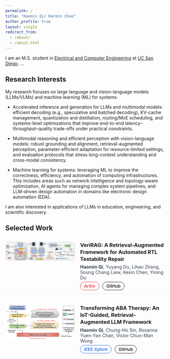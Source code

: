 ```yaml
---
permalink: /
title: "Haomin Qi/ Harmin Chee"
author_profile: true
layout: single
redirect_from:
  - /about/
  - /about.html
---
```


<!-- Page-local styles -->
<style>
/* 链接无下划线，蓝色 */
.page__content a { text-decoration: none !important; }
.page__content a { color: #2563eb !important; }
.page__content a:hover { color: #1d4ed8 !important; }
@media (prefers-color-scheme: dark){
  .page__content a { color: #93c5fd !important; }
  .page__content a:hover { color: #bfdbfe !important; }
}

/* Selected Work */
.work-list { display: flex; flex-direction: column; gap: 1.25rem; margin-top: .75rem; }
.work-item  { display: flex; gap: 1rem; align-items: flex-start; padding: .75rem 0; border-bottom: 1px solid rgba(0,0,0,.08); }
.work-item:last-child { border-bottom: none; }
.work-thumb { width: 220px; max-width: 40vw; border-radius: .5rem; overflow: hidden; flex-shrink: 0; }
.work-thumb img { width: 100%; height: auto; display: block; }
.work-meta h3 { margin: 0 0 .35rem 0; line-height: 1.35; font-weight: 700; }
.work-authors { margin: 0 0 .3rem 0; font-size: 0.9rem; color: #374151; }
@media (prefers-color-scheme: dark){
  .work-authors { color: #d1d5db; }
  .work-venue { color: #cbd5e1; }
}

/* 通用按钮基础 */
.work-actions .btn { margin-right: .4rem; border-radius: 9999px; padding: .25rem .7rem; font-size: .85rem; text-decoration: none; font-weight: 500; display:inline-block; }
.work-actions .btn:last-child { margin-right: 0; }

/* 自定义按钮颜色 */
.btn-arxiv {
  color: #dc2626 !important; border: 1px solid #dc2626 !important; background: transparent !important;
}
.btn-arxiv:hover {
  background: #dc2626 !important; color: #fff !important;
}

.btn-ieee {
  color: #2563eb !important; border: 1px solid #2563eb !important; background: transparent !important;
}
.btn-ieee:hover {
  background: #2563eb !important; color: #fff !important;
}

.btn-github {
  color: #111 !important; border: 1px solid #111 !important; background: transparent !important;
}
.btn-github:hover {
  background: #111 !important; color: #fff !important;
}
</style>


I am an M.S. student in [Electrical and Computer Engineering](https://ece.ucsd.edu/) at [UC San Diego](https://ucsd.edu/). ...

## Research Interests
My research focuses on large language and vision-language models (LLMs/VLMs) and machine learning (ML) for systems. 

- Accelerated inference and generation for LLMs and multimodal models: efficient decoding (e.g., speculative and batched decoding), KV-cache management, quantization and distillation, routing/MoE scheduling, and systems-level optimizations that improve end-to-end latency–throughput–quality trade-offs under practical constraints.

- Multimodal reasoning and efficient perception with vision-language models: robust grounding and alignment, retrieval-augmented perception, parameter-efficient adaptation for resource-limited settings, and evaluation protocols that stress long-context understanding and cross-modal consistency.

- Machine learning for systems: leveraging ML to improve the correctness, efficiency, and automation of computing infrastructures. This includes areas such as network intelligence and topology-aware optimization, AI agents for managing complex system pipelines, and LLM-driven design automation in domains like electronic design automation (EDA).

I am also interested in applications of LLMs in education, engineering, and scientific discovery.

## Selected Work

<div class="work-list">

  <!-- VeriRAG -->
  <div class="work-item">
    <div class="work-thumb">
      <img src="/images/verirag.jpg" alt="VeriRAG teaser">
    </div>
    <div class="work-meta">
      <h3>VeriRAG: A Retrieval-Augmented Framework for Automated RTL Testability Repair</h3>
      <div class="work-authors"><strong>Haomin Qi</strong>, Yuyang Du, Lihao Zhang, Soung Chang Liew, Kexin Chen, Yining Du</div>
      <div class="work-actions">
        <a href="https://arxiv.org/abs/2507.15664" class="btn btn-arxiv" target="_blank" rel="noopener">ArXiv</a>
        <a href="https://github.com/yuyangdu01/LLM4DFT" class="btn btn-github" target="_blank" rel="noopener">GitHub</a>
      </div>
    </div>
  </div>

  <!-- ABA-RAG -->
  <div class="work-item">
    <div class="work-thumb">
      <img src="/images/aba-rag.jpg" alt="ABA-RAG teaser">
    </div>
    <div class="work-meta">
      <h3>Transforming ABA Therapy: An IoT-Guided, Retrieval-Augmented LLM Framework</h3>
      <div class="work-authors"><strong>Haomin Qi</strong>, Chung-Ho Sin, Rosanna Yuen-Yan Chan, Victor Chun-Man Wong</div>
      <div class="work-actions">
        <a href="https://ieeexplore.ieee.org/document/11129621" class="btn btn-ieee" target="_blank" rel="noopener">IEEE Xplore</a>
        <a href="https://github.com/1314spb/IoT-RAG-ABA" class="btn btn-github" target="_blank" rel="noopener">GitHub</a>
      </div>
    </div>
  </div>

</div>

